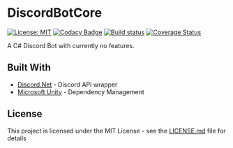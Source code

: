 # DiscordBotCore

[![License: MIT](https://img.shields.io/badge/license-MIT-blue.svg)](https://github.com/GHOSCHT/DiscordBotCore/blob/master/LICENSE.md)
[![Codacy Badge](https://api.codacy.com/project/badge/Grade/077f7b27413d4464a3a1bb8f69a91583)](https://www.codacy.com/app/GHOSCHT/DiscordBotCore?utm_source=github.com&amp;utm_medium=referral&amp;utm_content=GHOSCHT/DiscordBotCore&amp;utm_campaign=Badge_Grade)
[![Build status](https://ci.appveyor.com/api/projects/status/pgrr84r6519677k3?svg=true)](https://ci.appveyor.com/project/Philipp/discordbotcore)
[![Coverage Status](https://coveralls.io/repos/github/GHOSCHT/DiscordBotCore/badge.svg?branch=master)](https://coveralls.io/github/GHOSCHT/DiscordBotCore?branch=master)

A C# Discord Bot with currently no features.

## Built With

- [Discord.Net](https://github.com/discord-net/Discord.Net) - Discord API wrapper
- [Microsoft Unity](https://www.microsoft.com/en-us/download/details.aspx?id=38788) - Dependency Management

## License

This project is licensed under the MIT License - see the [LICENSE.md](LICENSE.md) file for details
